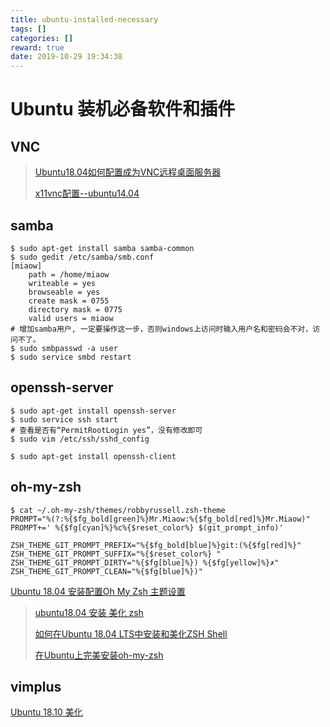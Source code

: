 ```yaml
---
title: ubuntu-installed-necessary
tags: []
categories: []
reward: true
date: 2019-10-29 19:34:38
---
```


# Ubuntu 装机必备软件和插件

## VNC

> [Ubuntu18.04如何配置成为VNC远程桌面服务器](https://www.linuxrumen.com/rmxx/1375.html)
>
> [x11vnc配置--ubuntu14.04](https://www.cnblogs.com/elmaple/p/4354814.html)

## samba

```shell
$ sudo apt-get install samba samba-common
$ sudo gedit /etc/samba/smb.conf
[miaow]
	path = /home/miaow
	writeable = yes
	browseable = yes
	create mask = 0755
	directory mask = 0775
	valid users = miaow
# 增加samba用户, 一定要操作这一步，否则windows上访问时输入用户名和密码会不对，访问不了。
$ sudo smbpasswd -a user
$ sudo service smbd restart
```

## openssh-server

```shell
$ sudo apt-get install openssh-server
$ sudo service ssh start
# 查看是否有“PermitRootLogin yes”，没有修改即可
$ sudo vim /etc/ssh/sshd_config

$ sudo apt-get install openssh-client
```

## oh-my-zsh

```shell
$ cat ~/.oh-my-zsh/themes/robbyrussell.zsh-theme 
PROMPT="%(?:%{$fg_bold[green]%}Mr.Miaow:%{$fg_bold[red]%}Mr.Miaow)"
PROMPT+=' %{$fg[cyan]%}%c%{$reset_color%} $(git_prompt_info)'

ZSH_THEME_GIT_PROMPT_PREFIX="%{$fg_bold[blue]%}git:(%{$fg[red]%}"
ZSH_THEME_GIT_PROMPT_SUFFIX="%{$reset_color%} "
ZSH_THEME_GIT_PROMPT_DIRTY="%{$fg[blue]%}) %{$fg[yellow]%}✗"
ZSH_THEME_GIT_PROMPT_CLEAN="%{$fg[blue]%})"
```

[Ubuntu 18.04 安装配置Oh My Zsh 主题设置](https://blog.csdn.net/weixin_38111667/article/details/86157841)



> [ubuntu18.04 安装 美化 zsh](https://blog.csdn.net/qq_14824885/article/details/81098091)
>
> [如何在Ubuntu 18.04 LTS中安装和美化ZSH Shell](https://www.sysgeek.cn/install-zsh-shell-ubuntu-18-04/)
>
> [在Ubuntu上完美安装oh-my-zsh](https://e99net.github.io/2018/06/07/install_oh-my-zsh_of_ubuntu/)

## vimplus





[Ubuntu 18.10 美化](https://www.jianshu.com/p/5bd14cbf7186)